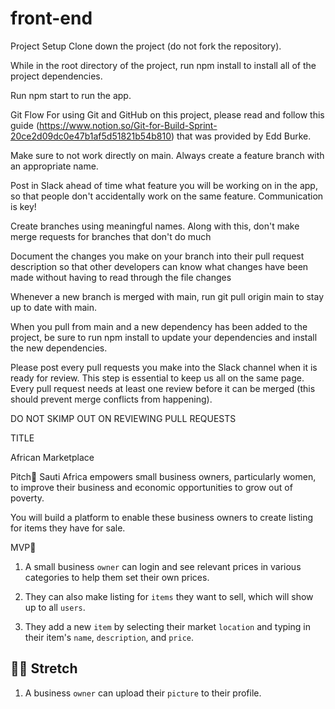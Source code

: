 # front-end

Project Setup
Clone down the project (do not fork the repository).

While in the root directory of the project, run npm install to install all of the project dependencies.

Run npm start to run the app.

Git Flow
For using Git and GitHub on this project, please read and follow this guide (https://www.notion.so/Git-for-Build-Sprint-20ce2d09dc0e47b1af5d51821b54b810) that was provided by Edd Burke.

Make sure to not work directly on main. Always create a feature branch with an appropriate name.

Post in Slack ahead of time what feature you will be working on in the app, so that people don't accidentally work on the same feature. Communication is key!

Create branches using meaningful names. Along with this, don't make merge requests for branches that don't do much

Document the changes you make on your branch into their pull request description so that other developers can know what changes have been made without having to read through the file changes

Whenever a new branch is merged with main, run git pull origin main to stay up to date with main.

When you pull from main and a new dependency has been added to the project, be sure to run npm install to update your dependencies and install the new dependencies.

Please post every pull requests you make into the Slack channel when it is ready for review. This step is essential to keep us all on the same page. Every pull request needs at least one review before it can be merged (this should prevent merge conflicts from happening).

DO NOT SKIMP OUT ON REVIEWING PULL REQUESTS


TITLE

African Marketplace

Pitch🦾
Sauti Africa empowers small business owners, particularly women, to improve their business and economic opportunities to grow out of poverty. 

You will build a platform to enable these business owners to create listing for items they have for sale. 

MVP🎯

1. A small business `owner` can login and see relevant prices in various categories to help them set their own prices.

2. They can also make listing for `items` they want to sell, which will show up to all `users`.

3. They add a new `item` by selecting their market `location` and typing in their item's `name`, `description`, and `price`.

## 🏃‍♀️ **Stretch**

1. A business `owner` can upload their `picture` to their profile.


